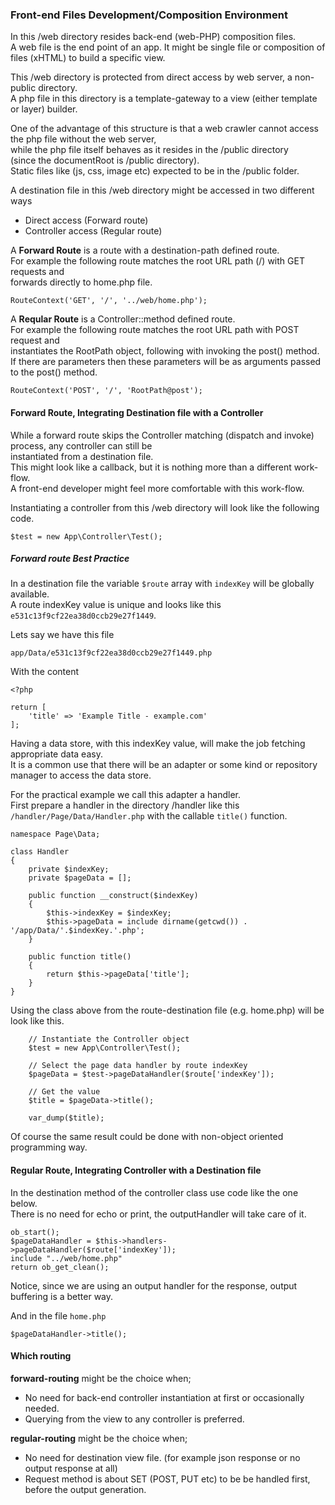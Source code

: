 
### Front-end Files Development/Composition Environment

In this /web directory resides back-end (web-PHP) composition files.  
A web file is the end point of an app. 
It might be single file or composition of files (xHTML) to build a specific view.

This /web directory is protected from direct access by web server, a non-public directory.  
A php file in this directory is a template-gateway to a view (either template or layer) builder.  

One of the advantage of this structure is that a web crawler cannot access the php file without the web server,  
while the php file itself behaves as it resides in the /public directory  
(since the documentRoot is /public directory).  
Static files like (js, css, image etc) expected to be in the /public folder.  

A destination file in this /web directory might be accessed in two different ways
   + Direct access (Forward route)  
   + Controller access (Regular route)  
   
A **Forward Route** is a route with a destination-path defined route.  
For example the following route matches the root URL path (/) with GET requests and  
forwards directly to home.php file.  
```
RouteContext('GET', '/', '../web/home.php');
```

A **Reqular Route** is a Controller::method defined route.   
For example the following route matches the root URL path with POST request and   
instantiates the RootPath object, following with invoking the post() method.  
If there are parameters then these parameters will be as arguments passed to the post() method.  
```
RouteContext('POST', '/', 'RootPath@post');
```

#### Forward Route, Integrating Destination file with a Controller
While a forward route skips the Controller matching (dispatch and invoke) process, any controller can still be  
instantiated from a destination file.  
This might look like a callback, but it is nothing more than a different work-flow.  
A front-end developer might feel more comfortable with this work-flow.      

Instantiating a controller from this /web directory will look like the following code.  
```
$test = new App\Controller\Test();
```
##### Forward route Best Practice
In a destination file the variable ```$route``` array with ```indexKey``` will be globally available.  
A route indexKey value is unique and looks like this ```e531c13f9cf22ea38d0ccb29e27f1449```.  

Lets say we have this file
```
app/Data/e531c13f9cf22ea38d0ccb29e27f1449.php
```
With the content
```
<?php

return [
    'title' => 'Example Title - example.com'
];
```

Having a data store, with this indexKey value, will make the job fetching appropriate data easy.  
It is a common use that there will be an adapter or some kind or repository manager to access the data store. 

For the practical example we call this adapter a handler.  
First prepare a handler in the directory /handler like this   
```/handler/Page/Data/Handler.php``` with the callable ```title()``` function. 

```
namespace Page\Data;

class Handler
{
    private $indexKey;
    private $pageData = [];  
    
    public function __construct($indexKey)
    {
        $this->indexKey = $indexKey;
        $this->pageData = include dirname(getcwd()) . '/app/Data/'.$indexKey.'.php';
    }

    public function title()
    {
        return $this->pageData['title'];
    }
}
```
 
Using the class above from the route-destination file (e.g. home.php) will be look like this.
```
    // Instantiate the Controller object
    $test = new App\Controller\Test();  
    
    // Select the page data handler by route indexKey
    $pageData = $test->pageDataHandler($route['indexKey']);  
    
    // Get the value
    $title = $pageData->title();  
    
    var_dump($title);
```
Of course the same result could be done with non-object oriented programming way. 



#### Regular Route, Integrating Controller with a Destination file
In the destination method of the controller class use code like the one below.  
There is no need for echo or print, the outputHandler will take care of it.
```
ob_start();
$pageDataHandler = $this->handlers->pageDataHandler($route['indexKey']); 
include "../web/home.php"
return ob_get_clean();
```
Notice, since we are using an output handler for the response, output buffering is a better way.  

And in the file ```home.php```
```
$pageDataHandler->title();
```

#### Which routing

**forward-routing** might be the choice when; 
+ No need for back-end controller instantiation at first or occasionally needed.
+ Querying from the view to any controller is preferred.

**regular-routing** might be the choice when;
+ No need for destination view file. (for example json response or no output response at all)
+ Request method is about SET (POST, PUT etc) to be be handled first, before the output generation.


   
